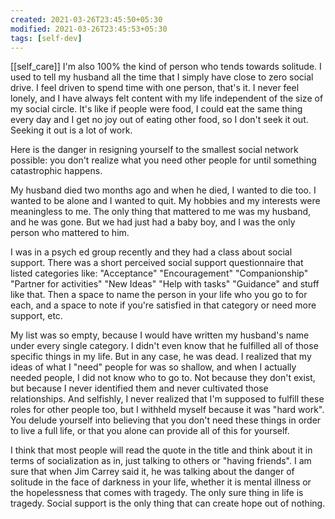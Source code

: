```yaml
---
created: 2021-03-26T23:45:50+05:30
modified: 2021-03-26T23:45:53+05:30
tags: [self-dev]
---
```

[[self_care]]
I'm also 100% the kind of person who tends towards solitude. I used to tell my husband all the time that I simply have close to zero social drive. I feel driven to spend time with one person, that's it. I never feel lonely, and I have always felt content with my life independent of the size of my social circle. It's like if people were food, I could eat the same thing every day and I get no joy out of eating other food, so I don't seek it out. Seeking it out is a lot of work.

Here is the danger in resigning yourself to the smallest social network possible: you don't realize what you need other people for until something catastrophic happens.

My husband died two months ago and when he died, I wanted to die too. I wanted to be alone and I wanted to quit. My hobbies and my interests were meaningless to me. The only thing that mattered to me was my husband, and he was gone. But we had just had a baby boy, and I was the only person who mattered to him.

I was in a psych ed group recently and they had a class about social support. There was a short perceived social support questionnaire that listed categories like: "Acceptance" "Encouragement" "Companionship" "Partner for activities" "New Ideas" "Help with tasks" "Guidance" and stuff like that. Then a space to name the person in your life who you go to for each, and a space to note if you're satisfied in that category or need more support, etc.

My list was so empty, because I would have written my husband's name under every single category. I didn't even know that he fulfilled all of those specific things in my life. But in any case, he was dead. I realized that my ideas of what I "need" people for was so shallow, and when I actually needed people, I did not know who to go to. Not because they don't exist, but because I never identified them and never cultivated those relationships. And selfishly, I never realized that I'm supposed to fulfill these roles for other people too, but I withheld myself because it was "hard work". You delude yourself into believing that you don't need these things in order to live a full life, or that you alone can provide all of this for yourself.

I think that most people will read the quote in the title and think about it in terms of socialization as in, just talking to others or "having friends". I am sure that when Jim Carrey said it, he was talking about the danger of solitude in the face of darkness in your life, whether it is mental illness or the hopelessness that comes with tragedy. The only sure thing in life is tragedy. Social support is the only thing that can create hope out of nothing.
